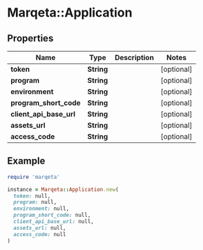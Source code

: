 # Marqeta::Application

## Properties

| Name | Type | Description | Notes |
| ---- | ---- | ----------- | ----- |
| **token** | **String** |  | [optional] |
| **program** | **String** |  | [optional] |
| **environment** | **String** |  | [optional] |
| **program_short_code** | **String** |  | [optional] |
| **client_api_base_url** | **String** |  | [optional] |
| **assets_url** | **String** |  | [optional] |
| **access_code** | **String** |  | [optional] |

## Example

```ruby
require 'marqeta'

instance = Marqeta::Application.new(
  token: null,
  program: null,
  environment: null,
  program_short_code: null,
  client_api_base_url: null,
  assets_url: null,
  access_code: null
)
```

